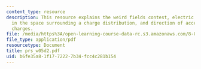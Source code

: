 ```yaml
---
content_type: resource
description: This resource explains the weird fields contest, electric field lines
  in the space surrounding a charge distribution, and direction of acceleration of
  charges.
file: /media/https%3A/open-learning-course-data-rc.s3.amazonaws.com/8-02t-electricity-and-magnetism-spring-2005/b6fe35a81f1772227b34fcc4c281b154_prs_w05d2.pdf
file_type: application/pdf
resourcetype: Document
title: prs_w05d2.pdf
uid: b6fe35a8-1f17-7222-7b34-fcc4c281b154
---
```


